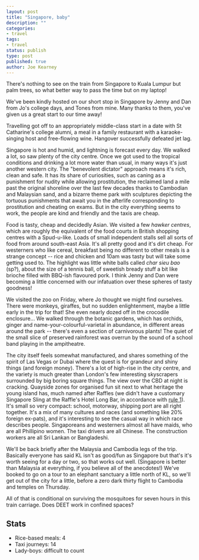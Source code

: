 ```yaml
---
layout: post
title: "Singapore, baby"
description: ""
categories:
- travel
tags:
- travel
status: publish
type: post
published: true
author: Joe Kearney
---
```


There's nothing to see on the train from Singapore to Kuala Lumpur but palm trees, so what better way to pass the time but on my laptop!

We've been kindly hosted on our short stop in Singapore by Jenny and Dan from Jo's college days, and Tones from mine. Many thanks to them, you've given us a great start to our time away!

Travelling got off to an appropriately middle-class start in a date with St Catharine's college alumni, a meal in a family restaurant with a karaoke-singing host and free-flowing wine. Hangover successfully defeated jet lag.

Singapore is hot and humid, and lightning is forecast every day. We walked a lot, so saw plenty of the city centre. Once we got used to the tropical conditions and drinking a lot more water than usual, in many ways it's just another western city. The "benevolent dictator" approach means it's rich, clean and safe. It has its share of curiosities, such as caning as a punishment for nudity while allowing prostitution, the reclaimed land a mile past the original shoreline over the last few decades thanks to Cambodian and Malaysian sand, and a bizarre theme park with sculptures depicting the tortuous punishments that await you in the afterlife corresponding to prostitution and cheating on exams. But in the city everything seems to work, the people are kind and friendly and the taxis are cheap.

Food is tasty, cheap and decidedly Asian. We visited a few _hawker centres_, which are roughly the equivalent of the food courts in British shopping centres with a Spud-u-like. Loads of small independent stalls sell all sorts of food from around south-east Asia. It's all pretty good and it's dirt cheap. For westerners who like cereal, breakfast being no different to other meals is a strange concept -- rice and chicken and 10am was tasty but will take some getting used to. The highlight was little white balls called _char sieu bao_ (sp?), about the size of a tennis ball, of sweetish bready stuff a bit like brioche filled with BBQ-ish flavoured pork. I think Jenny and Dan were becoming a little concerned with our infatuation over these spheres of tasty goodness!

We visited the zoo on Friday, where Jo thought we might find ourselves. There were monkeys, giraffes, but no sudden enlightenment, maybe a little early in the trip for that! She even nearly dozed off in the crocodile enclosure... We walked through the botanic gardens, which has orchids, ginger and name-your-colourful-varietal in abundance, in different areas around the park -- there's even a section of carnivorous plants! The quiet of the small slice of preserved rainforest was overrun by the sound of a school band playing in the ampitheatre.

The city itself feels somewhat manufactured, and shares something of the spirit of Las Vegas or Dubai where the quest is for grandeur and shiny things (and foreign money). There's a lot of high-rise in the city centre, and the variety is much greater than London's few interesting skyscrapers surrounded by big boring square things. The view over the CBD at night is cracking. Quayside zones for organised fun sit next to what heritage the young island has, much named after Raffles (we didn't have a customary Singapore Sling at the Raffle's Hotel Long Bar, in accordance with [rule 1](/posts/and-so-it-begins/)). It's small so very compact: school, motorway, shipping port are all right together. It's a mix of many cultures and races (and something like 20% foreign ex-pats), and it's interesting to see the casual way in which race describes people. Singaporeans and westerners almost all have maids, who are all Phillipino women. The taxi drivers are all Chinese. The construction workers are all Sri Lankan or Bangladeshi.

We'll be back briefly after the Malaysia and Cambodia legs of the trip. Basically everyone has said KL isn't as good/fun as Singapore but that's it's worth seeing for a day or two, so that works out well. (Singapore is better than Malaysia at everything, if you believe all of the anecdotes!) We've booked to go on a tour to an elephant sanctuary a little north of KL, so we'll get out of the city for a little, before a zero dark thirty flight to Cambodia and temples on Thursday.

All of that is conditional on surviving the mosquitoes for seven hours in this train carriage. Does DEET work in confined spaces?

## Stats

* Rice-based meals: 4
* Taxi journeys: 14
* Lady-boys: difficult to count
